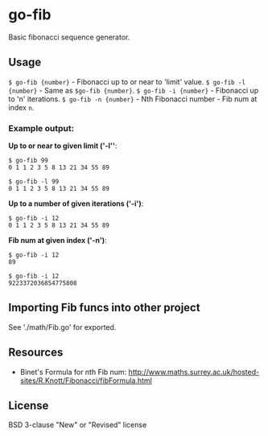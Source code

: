 # go-fib
Basic fibonacci sequence generator.

## Usage
`$ go-fib {number}` - Fibonacci up to or near to 'limit' value.
`$ go-fib -l {number}` - Same as `$go-fib {number}`.
`$ go-fib -i {number}` - Fibonacci up to 'n' iterations.
`$ go-fib -n {number}` - Nth Fibonacci number - Fib num at index `n`.

### Example output:

**Up to or near to given limit ('-l''**:
```
$ go-fib 99
0 1 1 2 3 5 8 13 21 34 55 89

$ go-fib -l 99
0 1 1 2 3 5 8 13 21 34 55 89
```

**Up to a number of given iterations ('-i')**:
```
$ go-fib -i 12
0 1 1 2 3 5 8 13 21 34 55 89
```

**Fib num at given index ('-n')**:
```
$ go-fib -i 12
89

$ go-fib -i 12
9223372036854775808
```

## Importing Fib funcs into other project
See './math/Fib.go' for exported.

## Resources
- Binet's Formula for nth Fib num: http://www.maths.surrey.ac.uk/hosted-sites/R.Knott/Fibonacci/fibFormula.html

## License
BSD 3-clause "New" or "Revised" license
